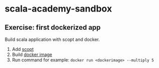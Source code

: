 # scala-academy-sandbox

## Exercise: first dockerized app

Build scala application with scopt and docker.

1. Add [scopt](https://github.com/scopt/scopt)
2. Build [docker image](https://github.com/marcuslonnberg/sbt-docker)
3. Run command for example: `docker run <dockerimage> --multiply 5`
